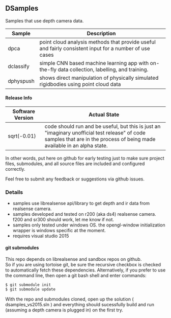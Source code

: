 
## DSamples
Samples that use depth camera data.

|  Sample       |  Description   |
| ------------- | -------------- |
|  dpca         |  point cloud analysis methods that provide useful and fairly consistent input for a number of use cases    |
|  dclassify    |  simple CNN based machine learning app with on-the-fly data collection, labelling, and training.           |
|  dphyspush    |  shows direct manipulation of physically simulated rigidbodies using point cloud data                      |

#### Release Info
| Software Version  |  Actual State  |  
| ----------------- | ------------- | 
| sqrt(-0.01)       |   code should run and be useful, but this is just an "imaginary unofficial test release" of code samples that are in the process of being made available in an alpha state.  | 

In other words, put here on github for early testing just to  make sure project files, submodules, and all source files are included and configured correctly. 

Feel free to submit any feedback or suggestions via github issues.

### Details
- samples use librealsense api/library to get depth and ir data from realsense camera.
- samples developed and tested on r200 (aka ds4) realsense camera.  f200 and sr300 should work, let me know if not.
- samples only tested under windows OS.  the opengl-window initialization wrapper is windows specific at the moment.
- requires visual studio 2015

#### git submodules
This repo depends on librealsense and sandbox repos on github.  
So if you are using tortoise git, be sure the recursive checkbox is checked to automatically fetch these dependencies.
Alternatively, if you prefer to use the command line, then open a git bash shell and enter commands:
```sh 
$ git submodule init 
$ git submodule update
```
With the repo and submodules cloned, open up the solution ( dsamples_vs2015.sln ) and everything should sucessfully build and run (assuming a depth camera is plugged in) on the first try.


